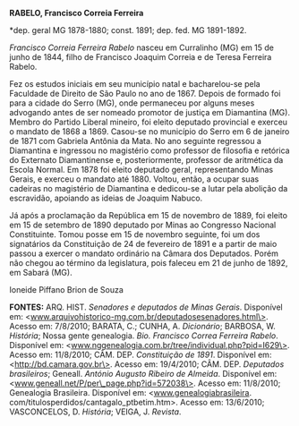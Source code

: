 **RABELO, Francisco Correia Ferreira**

\*dep. geral MG 1878-1880; const. 1891; dep. fed. MG 1891-1892.

*Francisco Correia Ferreira Rabelo* nasceu em Curralinho (MG) em 15 de
junho de 1844, filho de Francisco Joaquim Correia e de Teresa Ferreira
Rabelo.

Fez os estudos iniciais em seu município natal e bacharelou-se pela
Faculdade de Direito de São Paulo no ano de 1867. Depois de formado foi
para a cidade do Serro (MG), onde permaneceu por alguns meses advogando
antes de ser nomeado promotor de justiça em Diamantina (MG). Membro do
Partido Liberal mineiro, foi eleito deputado provincial e exerceu o
mandato de 1868 a 1869. Casou-se no município do Serro em 6 de janeiro
de 1871 com Gabriela Antônia da Mata. No ano seguinte regressou a
Diamantina e ingressou no magistério como professor de filosofia e
retórica do Externato Diamantinense e, posteriormente, professor de
aritmética da Escola Normal. Em 1878 foi eleito deputado geral,
representando Minas Gerais, e exerceu o mandato até 1880. Voltou, então,
a ocupar suas cadeiras no magistério de Diamantina e dedicou-se a lutar
pela abolição da escravidão, apoiando as ideias de Joaquim Nabuco.

Já após a proclamação da República em 15 de novembro de 1889, foi eleito
em 15 de setembro de 1890 deputado por Minas ao Congresso Nacional
Constituinte. Tomou posse em 15 de novembro seguinte, foi um dos
signatários da Constituição de 24 de fevereiro de 1891 e a partir de
maio passou a exercer o mandato ordinário na Câmara dos Deputados. Porém
não chegou ao término da legislatura, pois faleceu em 21 de junho de
1892, em Sabará (MG).

Ioneide Piffano Brion de Souza

**FONTES:** ARQ. HIST. *Senadores e deputados de Minas Gerais*.
Disponível em:
\<www.arquivohistorico-mg.com.br/deputadosesenadores.html\>. Acesso em:
7/8/2010; BARATA, C.; CUNHA, A. *Dicionário*; BARBOSA, W. *História*;
Nossa gente genealogia. *Bio. Francisco Correa Ferreira Rabelo*.
Disponível em: \<www.nggenealogia.com.br/tree/individual.php?pid=I629\>.
Acesso em: 11/8/2010; CÂM. DEP. *Constituição de 1891*. Disponível em:
\<http://bd.camara.gov.br\>. Acesso em: 19/4/2010; CÂM. DEP. *Deputados
brasileiros*; Geneall. *António Augusto Ribeiro de Almeida*. Disponível
em: \<www.geneall.net/P/per\_page.php?id=572038\>. Acesso em: 11/8/2010;
Genealogia Brasileira. Disponível em: \<www.genealogiabrasileira.
com/titulosperdidos/cantagalo\_ptbetim.htm\>. Acesso em: 13/6/2010;
VASCONCELOS, D. *História*; VEIGA, J. *Revista*.
